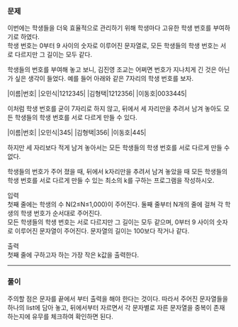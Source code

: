 ### 문제
이번에는 학생들을 더욱 효율적으로 관리하기 위해 학생마다 고유한 학생 번호를 부여하기로 하였다.   
학생 번호는 0부터 9 사이의 숫자로 이루어진 문자열로, 모든 학생들의 학생 번호는 서로 다르지만 그 길이는 모두 같다.

학생들의 번호를 부여해 놓고 보니, 김진영 조교는 어쩌면 번호가 지나치게 긴 것은 아닌가 싶은 생각이 들었다. 예를 들어 아래와 같은 7자리의 학생 번호를 보자.   

|이름|번호|
|오민식|1212345|
|김형택|1212356|
|이동호|0033445|

이처럼 학생 번호를 굳이 7자리로 하지 않고, 뒤에서 세 자리만을 추려서 남겨 놓아도 모든 학생들의 학생 번호를 서로 다르게 만들 수 있다.   

|이름|번호|
|오민식|345|
|김형택|356|
|이동호|445|

하지만 세 자리보다 적게 남겨 놓아서는 모든 학생들의 학생 번호를 서로 다르게 만들 수 없다.   

학생들의 번호가 주어 졌을 때, 뒤에서 k자리만을 추려서 남겨 놓았을 때 모든 학생들의 학생 번호를 서로 다르게 만들 수 있는 최소의 k를 구하는 프로그램을 작성하시오.   

입력   
첫째 줄에는 학생의 수 N(2≤N≤1,000)이 주어진다. 둘째 줄부터 N개의 줄에 걸쳐 각 학생의 학생 번호가 순서대로 주어진다.    
모든 학생들의 학생 번호는 서로 다르지만 그 길이는 모두 같으며, 0부터 9 사이의 숫자로 이루어진 문자열이 주어진다. 문자열의 길이는 100보다 작거나 같다.   

출력   
첫째 줄에 구하고자 하는 가장 작은 k값을 출력한다.

---

### 풀이

주의할 점은 문자를 끝에서 부터 출력을 해야 한다는 것이다.
따라서 주어진 문자열들을 하나의 list에 담아 놓고, 뒤에서부터 자르면서
각 문자별로 자른 문자열을 중복이 존재 하는지에 유무를 체크하여 확인하면 된다.
